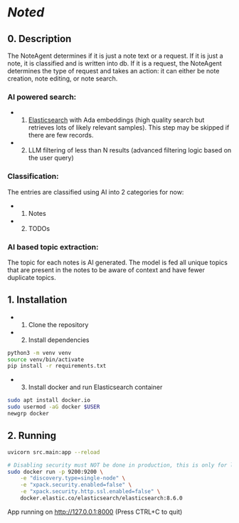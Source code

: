 # **_Noted_**

## 0. Description

The NoteAgent determines if it is just a note text or a request.
If it is just a note, it is classified and is written into db. 
If it is a request, the NoteAgent determines the type of request and takes an action: it can either be note creation,
note editing, or note search. 

### AI powered search:
- 1. [Elasticsearch](https://www.elastic.co/elasticsearch
) with Ada embeddings (high quality search but retrieves lots of likely relevant samples). 
This step may be skipped if there are few records.
- 2. LLM filtering of less than N results (advanced filtering logic based on the user query)


### Classification:
The entries are classified using AI into 2 categories for now:
- 1. Notes
- 2. TODOs

### AI based topic extraction:
The topic for each notes is AI generated. 
The model is fed all unique topics that are present in the notes to be aware of context and
have fewer duplicate topics.

## 1. Installation

- 1. Clone the repository
- 2. Install dependencies
```bash
python3 -m venv venv
source venv/bin/activate
pip install -r requirements.txt 
```

- 3. Install docker and run Elasticsearch container
```bash
sudo apt install docker.io
sudo usermod -aG docker $USER
newgrp docker
```

## 2. Running

```bash
uvicorn src.main:app --reload
```

```bash
# Disabling security must NOT be done in production, this is only for local development
sudo docker run -p 9200:9200 \
    -e "discovery.type=single-node" \
    -e "xpack.security.enabled=false" \
    -e "xpack.security.http.ssl.enabled=false" \
    docker.elastic.co/elasticsearch/elasticsearch:8.6.0
```
App running on http://127.0.0.1:8000 (Press CTRL+C to quit)
